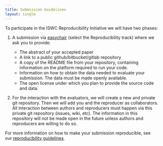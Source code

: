 ```yaml
---
title: Submission Guidelines
layout: single
---
```

 
To participate in the ISWC Reproducibility Initiative we will have two phases:
 
1. A submission via [easychair](https://easychair.org/conferences/?conf=iswc2019) (select the Reproducibility track) where we ask you to provide:
    * The abstract of your accepted paper
    * A link to a public github/bitbucket/gitlab repository
    * A copy of the README file from your repository, containing  information on the platform required to run your code.
    * Information on how to obtain the data needed to evaluate your submission. The data must be made openly available.
    * The open license under which you plan to provide the source code and data.
 
 
2. For the interaction with the evaluators, we will create a new and private git repository. Then we will add you and the reproducer as collaborators. All  interaction between authors and reproducers must happen via this private git repository (issues, wiki, etc). The information in this repository will not be made open in the future unless authors and reproducers are willing to do so.
 
For more information on how to make your submission reproducible, see our [reproducibility guidelines](/guide/).


